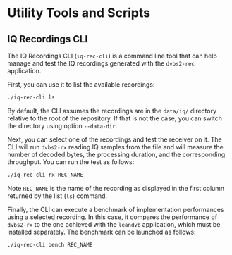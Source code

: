 # Utility Tools and Scripts

## IQ Recordings CLI

The IQ Recordings CLI (`iq-rec-cli`) is a command line tool that can help manage and test the IQ recordings generated with the `dvbs2-rec` application.

First, you can use it to list the available recordings:

```bash
./iq-rec-cli ls
```

By default, the CLI assumes the recordings are in the `data/iq/` directory relative to the root of the repository. If that is not the case, you can switch the directory using option `--data-dir`.

Next, you can select one of the recordings and test the receiver on it. The CLI will run `dvbs2-rx` reading IQ samples from the file and will measure the number of decoded bytes, the processing duration, and the corresponding throughput. You can run the test as follows:

```bash
./iq-rec-cli rx REC_NAME
```

Note `REC_NAME` is the name of the recording as displayed in the first column returned by the list (`ls`) command.

Finally, the CLI can execute a benchmark of implementation performances using a selected recording. In this case, it compares the performance of `dvbs2-rx` to the one achieved with the `leandvb` application, which must be installed separately. The benchmark can be launched as follows:

```bash
./iq-rec-cli bench REC_NAME
```
